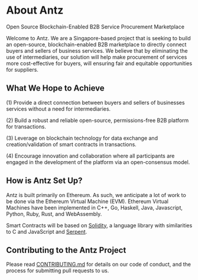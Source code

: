 # About Antz
Open Source Blockchain-Enabled B2B Service Procurement Marketplace

Welcome to Antz. We are a Singapore-based project that is seeking to build an open-source, blockchain-enabled B2B marketplace to directly connect buyers and sellers of business services. We believe that by eliminating the use of intermediaries, our solution will help make procurement of services more cost-effective for buyers, will ensuring fair and equitable opportunities for suppliers. 

## What We Hope to Achieve
(1) Provide a direct connection between buyers and sellers of businesses services without a need for intermediaries.

(2) Build a robust and reliable open-source, permissions-free B2B platform for transactions.

(3) Leverage on blockchain technology for data exchange and creation/validation of smart contracts in transactions.

(4) Encourage innovation and collaboration where all participants are engaged in the development of the platform via an open-consensus model.

## How is Antz Set Up?
Antz is built primarily on Ethereum. As such, we anticipate a lot of work to be done via the Ethereum Virtual Machine (EVM). Ethereum Virtual Machines have been implemented in C++, Go, Haskell, Java, Javascript, Python, Ruby, Rust, and WebAssembly.

Smart Contracts will be based on [Solidity](https://solidity.readthedocs.io/en/develop/), a language library with similarities to C and JavaScript and [Serpent](https://github.com/ethereum/wiki/wiki/Serpent).

## Contributing to the Antz Project
Please read [CONTRIBUTING.md](https://github.com/AntzProject/Platform/blob/master/CONTRIBUTING.md) for details on our code of conduct, and the process for submitting pull requests to us.
